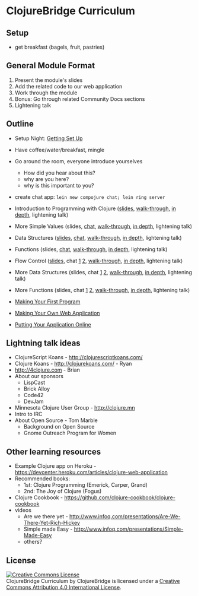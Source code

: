 # ClojureBridge Curriculum

## Setup
* get breakfast (bagels, fruit, pastries)


## General Module Format
1. Present the module's slides
1. Add the related code to our web application
1. Work through the module
1. Bonus: Go through related Community Docs sections
1. Lightening talk


## Outline
* Setup Night: [Getting Set Up](outline/setup.md)
* Have coffee/water/breakfast, mingle
* Go around the room, everyone introduce yourselves
  * How did you hear about this?
  * why are you here?
  * why is this important to you?
* create chat app: ```lein new compojure chat; lein ring server```
* Introduction to Programming with Clojure ([slides](https://clojurebridge-minneapolis.github.io/slides/module1.html), [walk-through](outline/intro.md), [in depth](), lightening talk)
* More Simple Values (slides, [chat](https://github.com/clojurebridge-minneapolis/chat/commit/68695029d7933fc0272b4cd5d541ff9473db340b), [walk-through](outline/simple_values2.md), [in depth](), lightening talk)
* Data Structures ([slides](https://clojurebridge-minneapolis.github.io/slides/module2.html), [chat](https://github.com/clojurebridge-minneapolis/chat/commit/a5eb7cb2c6753cda053c716bc740fe6fdce5f9de), [walk-through](outline/data_structures.md), [in depth](), lightening talk)
* Functions (slides, [chat](https://github.com/clojurebridge-minneapolis/chat/commit/fda95cd021e832f8230d7eded8240488fb80d89f), [walk-through](outline/functions.md), [in depth](), lightening talk)
* Flow Control ([slides](https://clojurebridge-minneapolis.github.io/slides/module3.html), chat [1](https://github.com/clojurebridge-minneapolis/chat/commit/705227c000454f18c0f1ac7bba79bcf7f71e627a) [2](https://github.com/clojurebridge-minneapolis/chat/commit/4bf28482e4b6c72bba1c6b635a1e30b2fd9f9879), [walk-through](outline/flow_control.md), [in depth](), lightening talk)
* More Data Structures (slides, chat [1](https://github.com/clojurebridge-minneapolis/chat/commit/9dcfa8cf5577c6fa65d7f8141d7788a5e56d1add) [2](https://github.com/clojurebridge-minneapolis/chat/commit/0af9ad31c50d8bd8552df759ec6dfdba35b7dbb7), [walk-through](outline/data_structures2.md), [in depth](), lightening talk)
* More Functions (slides, chat [1](https://github.com/clojurebridge-minneapolis/chat/commit/7350384b5f97dc618a4e81a175e8bfaf12c629e1) [2](https://github.com/clojurebridge-minneapolis/chat/commit/a518836ff9b7e0016d006051fd88dd707ffcdbe7), [walk-through](outline/functions2.md), [in depth](), lightening talk)



* [Making Your First Program](outline/first-program.md)
* [Making Your Own Web Application](outline/app.md)
* [Putting Your Application Online](outline/deploy.md)


## Lightning talk ideas
* ClojureScript Koans - http://clojurescriptkoans.com/
* Clojure Koans - http://clojurekoans.com/ - Ryan
* http://4clojure.com - Brian
* About our sponsors
  * LispCast
  * Brick Alloy
  * Code42
  * DevJam
* Minnesota Clojure User Group - http://clojure.mn
* Intro to IRC
* About Open Source - Tom Marble
  * Background on Open Source
  * Gnome Outreach Program for Women


## Other learning resources
* Example Clojure app on Heroku - https://devcenter.heroku.com/articles/clojure-web-application
* Recommended books:
  * 1st: Clojure Programming (Emerick, Carper, Grand)
  * 2nd: The Joy of Clojure (Fogus)
* Clojure Cookbook - https://github.com/clojure-cookbook/clojure-cookbook
* videos
  * Are we there yet - http://www.infoq.com/presentations/Are-We-There-Yet-Rich-Hickey
  * Simple made Easy - http://www.infoq.com/presentations/Simple-Made-Easy
  * others?


## License
<a rel="license" href="http://creativecommons.org/licenses/by/4.0/deed.en_US"><img alt="Creative Commons License" style="border-width:0" src="http://i.creativecommons.org/l/by/4.0/88x31.png" /></a><br /><span xmlns:dct="http://purl.org/dc/terms/" href="http://purl.org/dc/dcmitype/Text" property="dct:title" rel="dct:type">ClojureBridge Curriculum</span> by <span xmlns:cc="http://creativecommons.org/ns#" property="cc:attributionName">ClojureBridge</span> is licensed under a <a rel="license" href="http://creativecommons.org/licenses/by/4.0/deed.en_US">Creative Commons Attribution 4.0 International License</a>.
